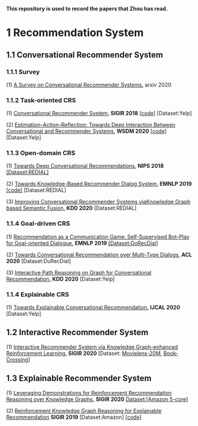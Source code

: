 **This repository is used to record the papers that Zhou has read.**

# 1 Recommendation System
## 1.1 Conversational Recommender System
### 1.1.1 Survey
  (1) [A Survey on Conversational Recommender Systems.](https://arxiv.org/abs/2004.00646) arxiv 2020
### 1.1.2 Task-oriented CRS
  (1) [Conversational Recommender System.](https://arxiv.org/abs/1806.03277) **SIGIR 2018** [[code]](https://github.com/yonghangzhou/conv_rec_sys.git) [Dataset:Yelp]
  
  (2) [Estimation–Action–Reflection: Towards Deep Interaction Between Conversational and Recommender Systems.](https://arxiv.org/abs/2002.09102) **WSDM 2020** [[code]](https://ear-conv-rec.github.io/) [Dataset:Yelp]
  
### 1.1.3 Open-domain CRS
  (1) [Towards Deep Conversational Recommendations.](https://papers.nips.cc/paper/8180-towards-deep-conversational-recommendations) **NIPS 2018** [[Dataset:REDIAL]](https://redialdata.github.io/website/)
  
  (2) [Towards Knowledge-Based Recommender Dialog System.](https://arxiv.org/abs/1908.05391) **EMNLP 2019** [[code]](https://github.com/THUDM/KBRD?utm_source=catalyzex.com) [Dataset:REDIAL]
  
  (3) [Improving Conversational Recommender Systems viaKnowledge Graph based Semantic Fusion.](https://arxiv.org/abs/2007.04032) **KDD 2020** [Dataset:REDIAL]

### 1.1.4 Goal-driven CRS
   (1) [Recommendation as a Communication Game: Self-Supervised Bot-Play for Goal-oriented Dialogue.]() **EMNLP 2019** [[Dataset:GoRecDial]](https://drive.google.com/drive/folders/1nilk6FUktW2VjNlATdM0VMehzSOPIvJ0?usp=sharing)
  
  (2) [Towards Conversational Recommendation over Multi-Type Dialogs.](https://arxiv.org/abs/2005.03954) **ACL 2020** [Dataset:DuRecDial]

  (3) [Interactive Path Reasoning on Graph for Conversational Recommendation.](https://arxiv.org/abs/2007.00194) **KDD 2020** [Dataset:Yelp]

### 1.1.4 Explainable CRS
  (1) [Towards Explainable Conversational Recommendation.](https://www.microsoft.com/en-us/research/uploads/prod/2020/05/ijcai20_camera_ready_conversion.out_.pdf) **IJCAL 2020** [Dataset:Yelp]


## 1.2 Interactive Recommender System
(1) [Interactive Recommender System via Knowledge Graph-enhanced Reinforcement Learning.](https://arxiv.org/pdf/2006.10389) **SIGIR 2020** [Dataset: [Movielens-20M](https://grouplens.org/datasets/movielens/), [Book-Crossing](http://www2.informatik.uni-freiburg.de/∼cziegler/BX/)]

## 1.3 Explainable Recommender System
(1) [Leveraging Demonstrations for Reinforcement Recommendation Reasoning over Knowledge Graphs.](https://www.microsoft.com/en-us/research/uploads/prod/2020/05/sigir_RLRec_camera_ready.pdf) **SIGIR 2020** [Dataset:[Amazon 5-core]](http://jmcauley.ucsd.edu/data/amazon)

(2) [Reinforcement Knowledge Graph Reasoning for Explainable Recommendation](https://arxiv.org/pdf/1906.05237) **SIGIR 2019** [Dataset:Amazon] [[code]](https://github.com/orcax/PGPR)
